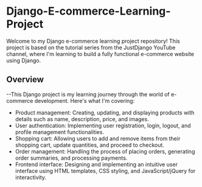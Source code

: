 # Django-E-commerce-Learning-Project
Welcome to my Django e-commerce learning project repository! This project is based on the tutorial series from the JustDjango YouTube channel, where I'm learning to build a fully functional e-commerce website using Django.

## Overview
--This Django project is my learning journey through the world of e-commerce development. Here's what I'm covering:

- Product management: Creating, updating, and displaying products with details such as name, description, price, and images.
- User authentication: Implementing user registration, login, logout, and profile management functionalities.
- Shopping cart: Allowing users to add and remove items from their shopping cart, update quantities, and proceed to checkout.
- Order management: Handling the process of placing orders, generating order summaries, and processing payments.
- Frontend interface: Designing and implementing an intuitive user interface using HTML templates, CSS styling, and JavaScript/jQuery for interactivity.